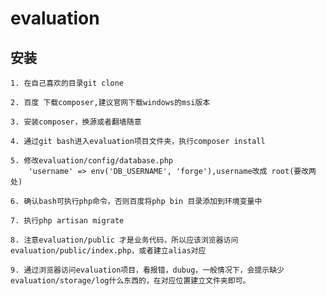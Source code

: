 # evaluation

## 安装

    1. 在自己喜欢的目录git clone

    2. 百度 下载composer,建议官网下载windows的msi版本

    3. 安装composer，换源或者翻墙随意

    4. 通过git bash进入evaluation项目文件夹，执行composer install

    5. 修改evaluation/config/database.php
        'username' => env('DB_USERNAME', 'forge'),username改成 root(要改两处)

    6. 确认bash可执行php命令，否则百度将php bin 目录添加到环境变量中

    7. 执行php artisan migrate

    8. 注意evaluation/public 才是业务代码，所以应该浏览器访问evaluation/public/index.php，或者建立alias对应

    9. 通过浏览器访问evaluation项目，看报错，dubug，一般情况下，会提示缺少evaluation/storage/log什么东西的，在对应位置建立文件夹即可。